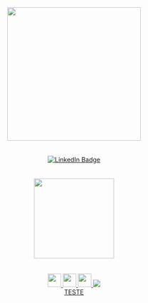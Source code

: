 <div align="center">
  <img src="https://media.giphy.com/media/v1.Y2lkPTc5MGI3NjExZDlkZDA0ZGQ2OWU5ZjFhNDUyZGU5NzgzOGEwYzE5MDE1MDk2ZDJlNCZlcD12MV9pbnRlcm5hbF9naWZzX2dpZklkJmN0PWc/cFdHXXm5GhJsc/giphy.gif" width="300"/>
  <div id="badges">
   <br/>
   <br/>
  <a href="https://www.linkedin.com/in/brunodiniz87/">
    <img src="https://img.shields.io/badge/brunodnz87-blue?style=for-the-badge&logo=linkedin&logoColor=white" alt="LinkedIn Badge"/>
  </a>
   <div>
<a href="https://github.com/brunodnz87">
   <br/>
   <br/>
<img height="180em" src="https://github-readme-stats.vercel.app/api/top-langs/?username=brunodnz87&layout=compact&langs_count=7&theme=dracula"/>
</div>
   <br/>
   <br/>
<div>
<img height="30" src="https://img.shields.io/badge/CSS3-1572B6?style=for-the-badge&logo=css3&logoColor=white">
<img height="30" src="https://img.shields.io/badge/HTML5-E34F26?style=for-the-badge&logo=html5&logoColor=white"> 
<img height="30" src="https://img.shields.io/badge/JavaScript-323330?style=for-the-badge&logo=javascript&logoColor=F7DF1E">
<img heigth="30" src="https://img.shields.io/badge/Node.js-339933?style=for-the-badge&logo=nodedotjs&logoColor=white">
<br>
  TESTE
</p>
</p>
</div>
</div>
</div>

